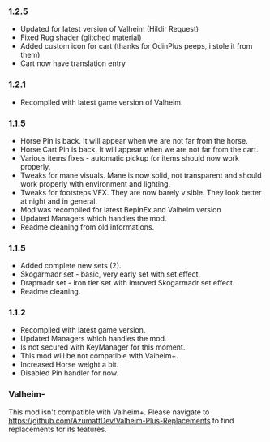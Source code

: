 ### 1.2.5
- Updated for latest version of Valheim (Hildir Request)
- Fixed Rug shader (glitched material)
- Added custom icon for cart (thanks for OdinPlus peeps, i stole it from them)
- Cart now have translation entry

### 1.2.1
- Recompiled with latest game version of Valheim.

### 1.1.5
- Horse Pin is back. It will appear when we are not far from the horse.
- Horse Cart Pin is back. It will appear when we are not far from the cart.
- Various items fixes - automatic pickup for items should now work properly.
- Tweaks for mane visuals. Mane is now solid, not transparent and should work properly with environment and lighting.
- Tweaks for footsteps VFX. They are now barely visible. They look better at night and in general.
- Mod was recompiled for latest BepInEx and Valheim version
- Updated Managers which handles the mod.
- Readme cleaning from old informations.

### 1.1.5
- Added complete new sets (2).
- Skogarmadr set - basic, very early set with set effect.
- Drapmadr set - iron tier set with imroved Skogarmadr set effect.
- Readme cleaning.

### 1.1.2
- Recompiled with latest game version.
- Updated Managers which handles the mod.
- Is not secured with KeyManager for this moment.
- This mod will be not compatible with Valheim+.
- Increased Horse weight a bit.
- Disabled Pin handler for now.

### Valheim-
This mod isn't compatible with Valheim+.
Please navigate to https://github.com/AzumattDev/Valheim-Plus-Replacements to find replacements for its features.

